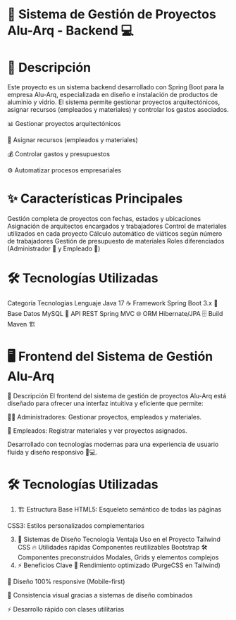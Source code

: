 # 🏢 Sistema de Gestión de Proyectos Alu-Arq - Backend 💻

# 📝 Descripción
Este proyecto es un sistema backend desarrollado con Spring Boot para la empresa Alu-Arq, especializada en diseño e instalación de productos de aluminio y vidrio. El sistema permite gestionar proyectos arquitectónicos, asignar recursos (empleados y materiales) y controlar los gastos asociados.

📊 Gestionar proyectos arquitectónicos

👷 Asignar recursos (empleados y materiales)

💰 Controlar gastos y presupuestos

⚙️ Automatizar procesos empresariales

# ✨ Características Principales
Gestión completa de proyectos con fechas, estados y ubicaciones
Asignación de arquitectos encargados y trabajadores
Control de materiales utilizados en cada proyecto
Cálculo automático de viáticos según número de trabajadores
Gestión de presupuesto de materiales
Roles diferenciados (Administrador 👑 y Empleado 👷)

# 🛠️ Tecnologías Utilizadas
Categoría	Tecnologías
Lenguaje	Java 17 ☕
Framework	Spring Boot 3.x 🌱
Base Datos	MySQL 🐬
API REST	Spring MVC 🌐
ORM	Hibernate/JPA 🗄️
Build	Maven 🏗️

# 🖥️ Frontend del Sistema de Gestión Alu-Arq
📌 Descripción
El frontend del sistema de gestión de proyectos Alu-Arq está diseñado para ofrecer una interfaz intuitiva y eficiente que permite:

👨‍💼 Administradores: Gestionar proyectos, empleados y materiales.

👷 Empleados: Registrar materiales y ver proyectos asignados.

Desarrollado con tecnologías modernas para una experiencia de usuario fluida y diseño responsivo 📱💻.

# 🛠️ Tecnologías Utilizadas
1. 🏗️ Estructura Base
HTML5: Esqueleto semántico de todas las páginas

CSS3: Estilos personalizados complementarios

3. 🎨 Sistemas de Diseño
Tecnología	Ventaja	Uso en el Proyecto
Tailwind CSS	🔥 Utilidades rápidas	Componentes reutilizables
Bootstrap	🛠️ Componentes preconstruidos	Modales, Grids y elementos complejos
4. ⚡ Beneficios Clave
🚀 Rendimiento optimizado (PurgeCSS en Tailwind)

📱 Diseño 100% responsive (Mobile-first)

🎨 Consistencia visual gracias a sistemas de diseño combinados

⚡ Desarrollo rápido con clases utilitarias
